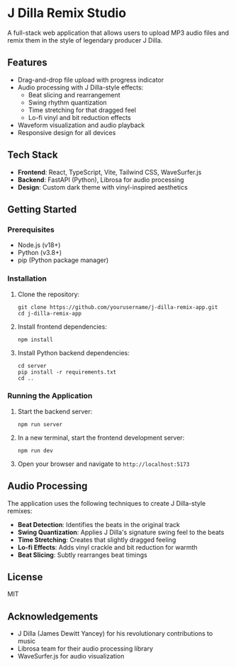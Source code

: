 # J Dilla Remix Studio

A full-stack web application that allows users to upload MP3 audio files and remix them in the style of legendary producer J Dilla.

## Features

- Drag-and-drop file upload with progress indicator
- Audio processing with J Dilla-style effects:
  - Beat slicing and rearrangement
  - Swing rhythm quantization
  - Time stretching for that dragged feel
  - Lo-fi vinyl and bit reduction effects
- Waveform visualization and audio playback
- Responsive design for all devices

## Tech Stack

- **Frontend**: React, TypeScript, Vite, Tailwind CSS, WaveSurfer.js
- **Backend**: FastAPI (Python), Librosa for audio processing
- **Design**: Custom dark theme with vinyl-inspired aesthetics

## Getting Started

### Prerequisites

- Node.js (v18+)
- Python (v3.8+)
- pip (Python package manager)

### Installation

1. Clone the repository:
   ```
   git clone https://github.com/yourusername/j-dilla-remix-app.git
   cd j-dilla-remix-app
   ```

2. Install frontend dependencies:
   ```
   npm install
   ```

3. Install Python backend dependencies:
   ```
   cd server
   pip install -r requirements.txt
   cd ..
   ```

### Running the Application

1. Start the backend server:
   ```
   npm run server
   ```

2. In a new terminal, start the frontend development server:
   ```
   npm run dev
   ```

3. Open your browser and navigate to `http://localhost:5173`

## Audio Processing

The application uses the following techniques to create J Dilla-style remixes:

- **Beat Detection**: Identifies the beats in the original track
- **Swing Quantization**: Applies J Dilla's signature swing feel to the beats
- **Time Stretching**: Creates that slightly dragged feeling
- **Lo-fi Effects**: Adds vinyl crackle and bit reduction for warmth
- **Beat Slicing**: Subtly rearranges beat timings

## License

MIT

## Acknowledgements

- J Dilla (James Dewitt Yancey) for his revolutionary contributions to music
- Librosa team for their audio processing library
- WaveSurfer.js for audio visualization